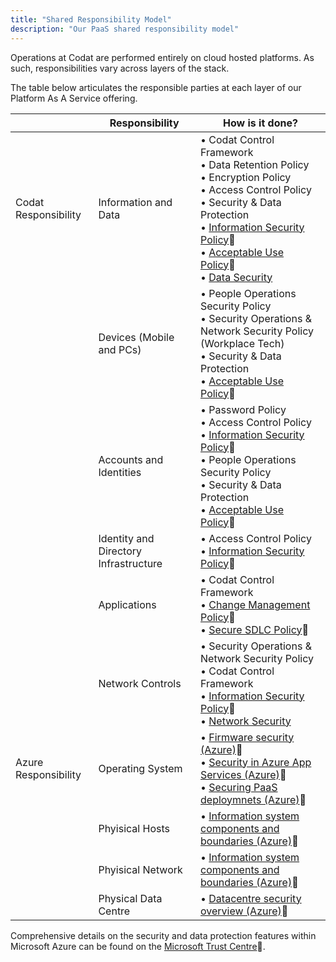 ```yaml
---
title: "Shared Responsibility Model"
description: "Our PaaS shared responsibility model"
---
```


Operations at Codat are performed entirely on cloud hosted platforms. As such, responsibilities vary across layers of the stack.

The table below articulates the responsible parties at each layer of our Platform As A Service offering. 

|  &nbsp;              | Responsibility           | How is it done?              |
|----------------------|--------------------------|------------------------------|
| Codat Responsibility | Information and Data     | &#x2022; Codat Control Framework <br /> &#x2022; Data Retention Policy <br /> &#x2022; Encryption Policy <br /> &#x2022; Access Control Policy <br /> &#x2022; Security & Data Protection <br /> &#x2022; [Information Security Policy](https://trust.codat.io/)🔗 <br /> &#x2022; [Acceptable Use Policy](https://trust.codat.io/)🔗 <br /> &#x2022; [Data Security](/enterprise/tech-overview/security/data-security) |
|                      | Devices (Mobile and PCs) | &#x2022; People Operations Security Policy <br /> &#x2022; Security Operations & Network Security Policy (Workplace Tech) <br /> &#x2022; Security & Data Protection <br /> &#x2022; [Acceptable Use Policy](https://trust.codat.io/)🔗 |
|                      | Accounts and Identities  | &#x2022; Password Policy <br /> &#x2022; Access Control Policy <br /> &#x2022; [Information Security Policy](https://trust.codat.io/)🔗 <br /> &#x2022; People Operations Security Policy <br /> &#x2022; Security & Data Protection <br /> &#x2022; [Acceptable Use Policy](https://trust.codat.io/)🔗 |
|                      | Identity and Directory Infrastructure  | &#x2022; Access Control Policy <br /> &#x2022; [Information Security Policy](https://trust.codat.io/)🔗 |
|                      | Applications             | &#x2022; Codat Control Framework <br /> &#x2022; [Change Management Policy](https://trust.codat.io/)🔗 <br /> &#x2022; [Secure SDLC Policy](https://trust.codat.io/)🔗 |
|                      | Network Controls         | &#x2022; Security Operations & Network Security Policy <br /> &#x2022; Codat Control Framework <br /> &#x2022; [Information Security Policy](https://trust.codat.io/)🔗 <br /> &#x2022; [Network Security](/enterprise/tech-overview/security/network-security) |
| Azure Responsibility | Operating System         | &#x2022; [Firmware security (Azure)](https://learn.microsoft.com/en-us/azure/security/fundamentals/firmware)🔗 <br /> &#x2022; [Security in Azure App Services (Azure)](https://learn.microsoft.com/en-us/azure/app-service/overview-security)🔗 <br /> &#x2022; [Securing PaaS deploymnets (Azure)](https://learn.microsoft.com/en-us/azure/security/fundamentals/paas-deployments)🔗 |
|                      | Phyisical Hosts          | &#x2022; [Information system components and boundaries (Azure)](https://learn.microsoft.com/en-us/azure/security/fundamentals/infrastructure-components)🔗 |
|                      | Phyisical Network        | &#x2022; [Information system components and boundaries (Azure)](https://learn.microsoft.com/en-us/azure/security/fundamentals/infrastructure-components)🔗 |
|                      | Physical Data Centre     | &#x2022; [Datacentre security overview (Azure)](https://learn.microsoft.com/en-us/compliance/assurance/assurance-datacenter-security)🔗 |

Comprehensive details on the security and data protection features within Microsoft Azure can be found on the [Microsoft Trust Centre](https://www.microsoft.com/en-us/trustcenter/)🔗.